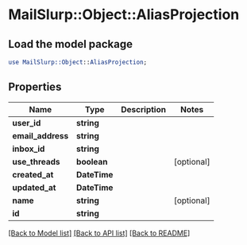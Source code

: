 # MailSlurp::Object::AliasProjection

## Load the model package
```perl
use MailSlurp::Object::AliasProjection;
```

## Properties
Name | Type | Description | Notes
------------ | ------------- | ------------- | -------------
**user_id** | **string** |  | 
**email_address** | **string** |  | 
**inbox_id** | **string** |  | 
**use_threads** | **boolean** |  | [optional] 
**created_at** | **DateTime** |  | 
**updated_at** | **DateTime** |  | 
**name** | **string** |  | [optional] 
**id** | **string** |  | 

[[Back to Model list]](../README#documentation-for-models) [[Back to API list]](../README#documentation-for-api-endpoints) [[Back to README]](../README)


